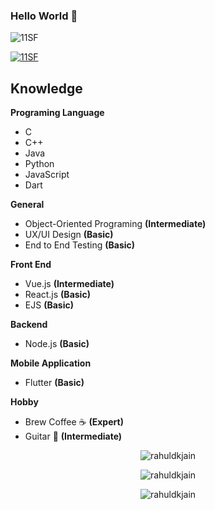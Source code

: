  ### Hello World 👋

<p align="left"> <img src="https://komarev.com/ghpvc/?username=11SF&label=Profile%20views&color=blueviolet&style=flat" alt="11SF" /> </p>

<p align="left"> <a href="https://github.com/ryo-ma/github-profile-trophy"><img src="https://github-profile-trophy.vercel.app/?username=11SF&theme=onestar&margin-w=15&margin-h=15&no-frame=true" alt="11SF" /></a> </p>

## Knowledge
**Programing Language**
 - C
 - C++
 - Java
 - Python
 - JavaScript
 - Dart

**General**
 - Object-Oriented Programing **(Intermediate)**
 - UX/UI Design **(Basic)**
 - End to End Testing **(Basic)**
 
**Front End**
 - Vue.js **(Intermediate)**
 - React.js **(Basic)**
 - EJS **(Basic)**

**Backend**
 - Node.js **(Basic)**

**Mobile Application**
- Flutter **(Basic)**


**Hobby**
 - Brew Coffee ☕ **(Expert)**
 - Guitar 🎸 **(Intermediate)**


<p align="center">
<img src=https://github-readme-stats.vercel.app/api?username=11SF&show_icons=true&include_all_commits=true&count_private=true&theme=radical alt=rahuldkjain />
</p> 

<p align="center">
<img src=https://github-readme-stats.vercel.app/api/wakatime?username=11SF&layout=compact&hide=Other&theme=radical alt=rahuldkjain />
</p> 

<p align="center">
<img src=https://github-readme-stats.vercel.app/api/top-langs/?username=11SF&layout=compact&hide=Jupyter%20Notebook&theme=radical&langs_count=10 alt=rahuldkjain />
</p> 


<!-- <a href="https://codetrace.com/users/11SF"><img src="https://codetrace.com/widget/11SF" width="220" height="50" /></a> -->

<!--
**11SF/11SF** is a ✨ _special_ ✨ repository because its `README.md` (this file) appears on your GitHub profile.

Here are some ideas to get you started:

- 🔭 I’m currently working on ...
- 🌱 I’m currently learning ...
- 👯 I’m looking to collaborate on ...
- 🤔 I’m looking for help with ...
- 💬 Ask me about ...
- 📫 How to reach me: ...
- 😄 Pronouns: ...
- ⚡ Fun fact: ...
-->
